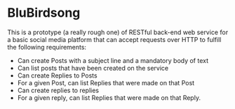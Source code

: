 # BluBirdsong
This is a prototype (a really rough one) of RESTful back-end web service for a basic social media platform that
can accept requests over HTTP to fulfill the following requirements:
- Can create Posts with a subject line and a mandatory body of text
- Can list posts that have been created on the service
- Can create Replies to Posts
- For a given Post, can list Replies that were made on that Post
- Can create replies to replies
- For a given reply, can list Replies that were made on that Reply.
